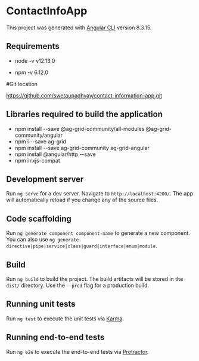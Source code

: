 # ContactInfoApp

This project was generated with [Angular CLI](https://github.com/angular/angular-cli) version 8.3.15.

## Requirements

- node -v
v12.13.0

- npm -v
6.12.0

#Git location

https://github.com/swetaupadhyay/contact-information-app.git

## Libraries required to build the application

- npm install --save @ag-grid-community/all-modules @ag-grid-community/angular
- npm i --save ag-grid
- npm install --save ag-grid-community ag-grid-angular
- npm install @angular/http --save
- npm i rxjs-compat





## Development server

Run `ng serve` for a dev server. Navigate to `http://localhost:4200/`. The app will automatically reload if you change any of the source files.

## Code scaffolding

Run `ng generate component component-name` to generate a new component. You can also use `ng generate directive|pipe|service|class|guard|interface|enum|module`.

## Build

Run `ng build` to build the project. The build artifacts will be stored in the `dist/` directory. Use the `--prod` flag for a production build.

## Running unit tests

Run `ng test` to execute the unit tests via [Karma](https://karma-runner.github.io).

## Running end-to-end tests

Run `ng e2e` to execute the end-to-end tests via [Protractor](http://www.protractortest.org/).


